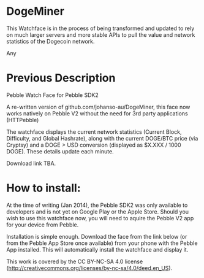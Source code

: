 DogeMiner
========

This Watchface is in the process of being transformed and updated to rely on much larger servers and more stable APIs to pull the value and network statistics of the Dogecoin network. 



Any





Previous Description
=======================================================
Pebble Watch Face for Pebble SDK2

A re-written version of github.com/johanso-au/DogeMiner, this face now works natively on Pebble V2 without the need for 3rd party applications (HTTPebble)

The watchface displays the current network statistics (Current Block, Difficulty, and Global Hashrate), along with the current DOGE/BTC price (via Cryptsy) and a DOGE > USD conversion (displayed as $X.XXX / 1000 DOGE). These details update each minute.

Download link TBA.


How to install:
=======

At the time of writing (Jan 2014), the Pebble SDK2 was only available to developers and is not yet on Google Play or the Apple Store. Should you wish to use this watchface now, you will need to aquire the Pebble V2 app for your device from Pebble.

Installation is simple enough. Download the face from the link below (or from the Pebble App Store once available) from your phone with the Pebble App installed. This will automatically install the watchface and display it.

This work is covered by the CC BY-NC-SA 4.0 license (http://creativecommons.org/licenses/by-nc-sa/4.0/deed.en_US).
